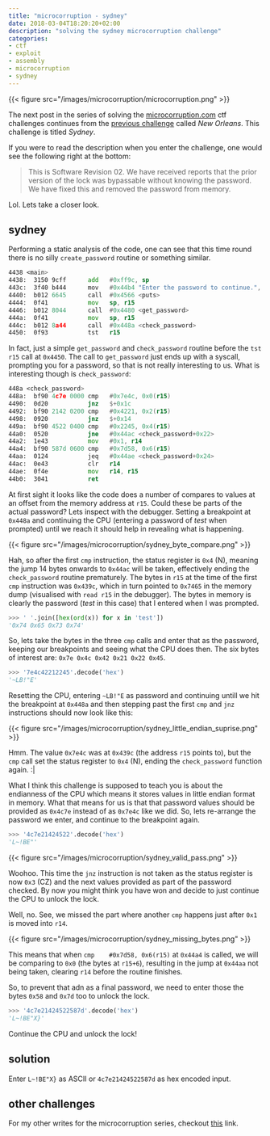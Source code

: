 ```yaml
---
title: "microcorruption - sydney"
date: 2018-03-04T18:20:20+02:00
description: "solving the sydney microcorruption challenge"
categories: 
- ctf
- exploit
- assembly
- microcorruption
- sydney
---
```


{{< figure src="/images/microcorruption/microcorruption.png" >}}

The next post in the series of solving the [microcorruption.com](https://microcorruption.com) ctf challenges continues from the [previous challenge](https://leonjza.github.io/blog/2018/03/03/microcorruption---new-orleans/) called _New Orleans_. This challenge is titled _Sydney_.

If you were to read the description when you enter the challenge, one would see the following right at the bottom:

> This is  Software Revision 02.  We have received reports that the prior version of the lock was  bypassable without knowing the password. We have fixed this and removed the password from memory.

Lol. Lets take a closer look.
<!--more-->

## sydney

Performing a static analysis of the code, one can see that this time round there is no silly  `create_password` routine or something similar.

```asm
4438 <main>
4438:  3150 9cff      add   #0xff9c, sp
443c:  3f40 b444      mov   #0x44b4 "Enter the password to continue.", r15
4440:  b012 6645      call  #0x4566 <puts>
4444:  0f41           mov   sp, r15
4446:  b012 8044      call  #0x4480 <get_password>
444a:  0f41           mov   sp, r15
444c:  b012 8a44      call  #0x448a <check_password>
4450:  0f93           tst   r15
```

In fact, just a simple `get_password` and `check_password` routine before the `tst r15` call at `0x4450`. The call to `get_password` just ends up with a syscall, prompting you for a password, so that is not really interesting to us. What is interesting though is `check_password`:

```asm
448a <check_password>
448a:  bf90 4c7e 0000 cmp   #0x7e4c, 0x0(r15)
4490:  0d20           jnz   $+0x1c
4492:  bf90 2142 0200 cmp   #0x4221, 0x2(r15)
4498:  0920           jnz   $+0x14
449a:  bf90 4522 0400 cmp   #0x2245, 0x4(r15)
44a0:  0520           jne   #0x44ac <check_password+0x22>
44a2:  1e43           mov   #0x1, r14
44a4:  bf90 587d 0600 cmp   #0x7d58, 0x6(r15)
44aa:  0124           jeq   #0x44ae <check_password+0x24>
44ac:  0e43           clr   r14
44ae:  0f4e           mov   r14, r15
44b0:  3041           ret
```

At first sight it looks like the code does a number of compares to values at an offset from the memory address at `r15`. Could these be parts of the actual password? Lets inspect with the debugger. Setting a breakpoint at `0x448a` and continuing the CPU (entering a password of _test_ when prompted) until we reach it should help in revealing what is happening.

{{< figure src="/images/microcorruption/sydney_byte_compare.png" >}}

Hah, so after the first `cmp` instruction, the status register is `0x4` (N), meaning the jump 14 bytes onwards to `0x44ac` will be taken, effectively ending the `check_password` routine prematurely. The bytes in `r15` at the time of the first `cmp` instruction was `0x439c`, which in turn pointed to `0x7465` in the memory dump (visualised with `read r15` in the debugger). The bytes in memory is clearly the password (_test_ in this case) that I entered when I was prompted.

```python
>>> ' '.join([hex(ord(x)) for x in 'test'])
'0x74 0x65 0x73 0x74'
```

So, lets take the bytes in the three `cmp` calls and enter that as the password, keeping our breakpoints and seeing what the CPU does then. The six bytes of interest are: `0x7e 0x4c 0x42 0x21 0x22 0x45`.

```python
>>> '7e4c42212245'.decode('hex')
'~LB!"E'
```

Resetting the CPU, entering `~LB!"E` as password and continuing untill we hit the breakpoint at `0x448a` and then stepping past the first `cmp` and `jnz` instructions should now look like this:

{{< figure src="/images/microcorruption/sydney_little_endian_suprise.png" >}}

Hmm. The value `0x7e4c` was at `0x439c` (the address `r15` points to), but the `cmp` call set the status register to `0x4` (N), ending the `check_password` function again. :|

What I think this challenge is supposed to teach you is about the endianness of the CPU which means it stores values in little endian format in memory. What that means for us is that that password values should be provided as `0x4c7e` instead of as `0x7e4c` like we did. So, lets re-arrange the password we enter, and continue to the breakpoint again.

```python
>>> '4c7e21424522'.decode('hex')
'L~!BE"'
```

{{< figure src="/images/microcorruption/sydney_valid_pass.png" >}}

Woohoo. This time the `jnz` instruction is not taken as the status register is now `0x3` (CZ) and the next values provided as part of the password checked. By now you might think you have won and decide to just continue the CPU to unlock the lock.

Well, no. See, we missed the part where another `cmp` happens just after `0x1` is moved into `r14`.

{{< figure src="/images/microcorruption/sydney_missing_bytes.png" >}}

This means that when `cmp    #0x7d58, 0x6(r15)` at `0x44a4` is called, we will be comparing to `0x0` (the bytes at `r15+6`), resulting in the jump at `0x44aa` not being taken, clearing `r14` before the routine finishes.

So, to prevent that adn as a final password, we need to enter those the bytes `0x58` and `0x7d` too to unlock the lock.

```python
>>> '4c7e21424522587d'.decode('hex')
'L~!BE"X}'
```

Continue the CPU and unlock the lock!

## solution

Enter `L~!BE"X}` as ASCII or `4c7e21424522587d` as hex encoded input.

## other challenges

For my other writes for the microcorruption series, checkout [this](https://leonjza.github.io/categories/microcorruption/) link.
